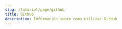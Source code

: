```yaml
---
slug: /tutorial/page/github
title: Github
description: Información sobre como utilizar GitHub
---
```


